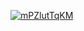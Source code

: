 <a href="file:/private/var/folders/sk/5l863n2500v5fw7dm2ybqcc40000gn/T/3842781741548545998/build/reports/kover/html/index.html">![mPZlutTqKM](https://img.shields.io/badge/0.0-red?logo=kotlin&label=mPZlutTqKM&style=for-the-badge)</a>
